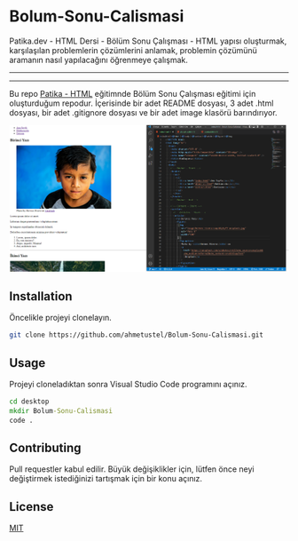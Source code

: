 # Bolum-Sonu-Calismasi

Patika.dev - HTML Dersi - Bölüm Sonu Çalışması - HTML yapısı oluşturmak, karşılaşılan problemlerin çözümlerini anlamak, problemin çözümünü aramanın nasıl yapılacağını öğrenmeye çalışmak.

---

---

Bu repo [Patika - HTML](https://app.patika.dev/courses/html) eğitimnde Bölüm Sonu Çalışması eğitimi için oluşturduğum repodur. İçerisinde bir adet README dosyası, 3 adet .html dosyası, bir adet .gitignore dosyası ve bir adet image klasörü barındırıyor.

![Resim](/image/index.png)

## Installation

Öncelikle projeyi clonelayın.

```bash
git clone https://github.com/ahmetustel/Bolum-Sonu-Calismasi.git
```

## Usage

Projeyi cloneladıktan sonra Visual Studio Code programını açınız.

```cmd
cd desktop
mkdir Bolum-Sonu-Calismasi
code .
```

## Contributing

Pull requestler kabul edilir. Büyük değişiklikler için, lütfen önce neyi değiştirmek istediğinizi tartışmak için bir konu açınız.

## License

[MIT](https://choosealicense.com/licenses/mit/)
